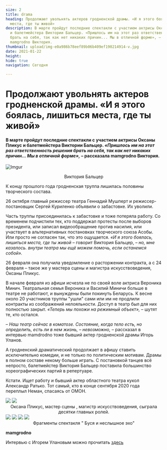 ```yaml
---
size: 2
title: drama
heading: Продолжают увольнять актеров гродненской драмы. «И я этого боялась, лишиться
  места, где ты живой»
description: В марте пройдут последние спектакли с участием актрисы Оксаны Пликус
  и балетмейстера Виктории Бальцер. «Пришлось им на этот раз ответственность решения
  брать на себя, так как нет никаких причин... Мы в отличной форме», – рассказала
  mamgrodno Виктория.
thumbnail: upload/img-e0a986b78eef89b06b409ef190214914-v.jpg
date: 2021-01-22
height: 
hide: true
navigation: Сегодня

---
```

# **Продолжают увольнять актеров гродненской драмы. «И я этого боялась, лишиться места, где ты живой»**

#### В марте пройдут последние спектакли с участием актрисы Оксаны Пликус и балетмейстера Виктории Бальцер. _«Пришлось им на этот раз ответственность решения брать на себя, так как нет никаких причин... Мы в отличной форме»,_ – рассказала mamgrodno Виктория.

![Imgur](https://i.imgur.com/HplEck3.jpg)
<center>Виктория Бальцер</center>

К концу прошлого года гродненская труппа лишилась половины творческого состава.

26 октября главный режиссер театра Геннадий Мушперт и режиссер-постановщик Сергей Куриленко объявили о забастовке. Их уволили. 

Часть труппы присоединилась к забастовке и тоже потеряла работу. Со временем подчистили тех, кто поддержал протесты после выборов президента, или записал видеообращение против насилия, или участвует в альтернативных постановках творческого союза Асобы. Или просто не согласен так, что это ощущается. _«И я этого боялась, лишиться места, где ты живой_ – говорит Виктория Бальцер, – _но, мне казалось. внутри театра мы ещё можем помочь, если останемся собой»._

26 февраля она получила уведомление о расторжении контракта, а с 24 февраля – такое же у мастера сцены и магистра искусствоведения, Оксаны Пликус.

В начале февраля из афиши исчезла не по своей воле актриса Вероника Минич. Театральная семья Вероника и Василий Миничи больше в театре не работают, и вынуждены были покинуть Беларусь. К весне около 20 участников труппы "ушли" сами или им не продлили контракты из соображений нелояльности. Доступ в театр был для них полностью закрыт. _«Теперь мы похожи на режимный объект»,_ – шутят те, кто остался.

_– Наш театр сейчас в коматозе. Состояние, когда тело есть, но определить, есть ли в нем жизнь, – невозможно,_ – рассказал в интервью mamdrodno тоже бывший актер гродненской драмы Игорь Уланов. 

А гродненский драматический продолжает в афишу ставить исключительно комедии, и не только по политическим мотивам. Драмы в полном составе некому больше играть. С постановкой танцев всё непросто, балетмейстер Виктория Бальцер поставила большинство хореографических партий в репертуаре. 

Кстати. Ищет работу и бывший актер областного театра кукол Александр Ратько. Тот самый, кто в конце сентября 2020 года переплыл Неман, спасаясь от ОМОН.
<div class="gallery2">
<!-- Смените gallery2 на gallery3 или gallery4, цифра определяет количество картинок в одном ряду -->
<a href="https://imgur.com/pYLd2rP"><img src="https://i.imgur.com/pYLd2rP.jpg"></a>
<a href="https://imgur.com/Rp0sqc1"><img src="https://i.imgur.com/Rp0sqc1.jpg"></a>
</div>
<center>Оксана Пликус, мастер сцены , магистр искусствоведения, сыграла десятки главных ролей.</center>

<div class="gallery4">
<!-- Смените gallery2 на gallery3 или gallery4, цифра определяет количество картинок в одном ряду -->
<a href="https://imgur.com/WmIZUPR"><img src="https://i.imgur.com/WmIZUPR.jpg"></a>
<a href="https://imgur.com/CihDgdO"><img src="https://i.imgur.com/CihDgdO.jpg"></a>
<a href="https://imgur.com/tw0TDuW"><img src="https://i.imgur.com/tw0TDuW.jpg"></a>
<a href="https://imgur.com/2XznVuO"><img src="https://i.imgur.com/2XznVuO.jpg"></a>
</div>
<center>Фрагменты спектакля " Буся и неслышное эхо"</center>

**mamgrodno**

Интервью с Игорем Улановым можно прочитать [здесь](https://www.mamgrodno.com/projects/ulanov.html)